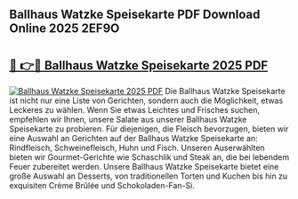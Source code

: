 ## Ballhaus Watzke Speisekarte PDF Download Online 2025 2EF9O

# <h2><a href="http://gcc384b.nevu.top/?p=Ballhaus+Watzke+Speisekarte">🔗 👉🔴 Ballhaus Watzke Speisekarte 2025 PDF</a></h2>

[![Ballhaus Watzke Speisekarte 2025 PDF](https://i.imgur.com/dBaPXMq.png)](http://gcc384b.nevu.top/?p=Ballhaus+Watzke+Speisekarte)
Die Ballhaus Watzke Speisekarte ist nicht nur eine Liste von Gerichten, sondern auch die Möglichkeit, etwas Leckeres zu wählen. Wenn Sie etwas Leichtes und Frisches suchen, empfehlen wir Ihnen, unsere Salate aus unserer Ballhaus Watzke Speisekarte zu probieren. Für diejenigen, die Fleisch bevorzugen, bieten wir eine Auswahl an Gerichten auf der Ballhaus Watzke Speisekarte an: Rindfleisch, Schweinefleisch, Huhn und Fisch. Unseren Auserwählten bieten wir Gourmet-Gerichte wie Schaschlik und Steak an, die bei lebendem Feuer zubereitet werden. Unsere Ballhaus Watzke Speisekarte bietet eine große Auswahl an Desserts, von traditionellen Torten und Kuchen bis hin zu exquisiten Crème Brûlée und Schokoladen-Fan-Si.
